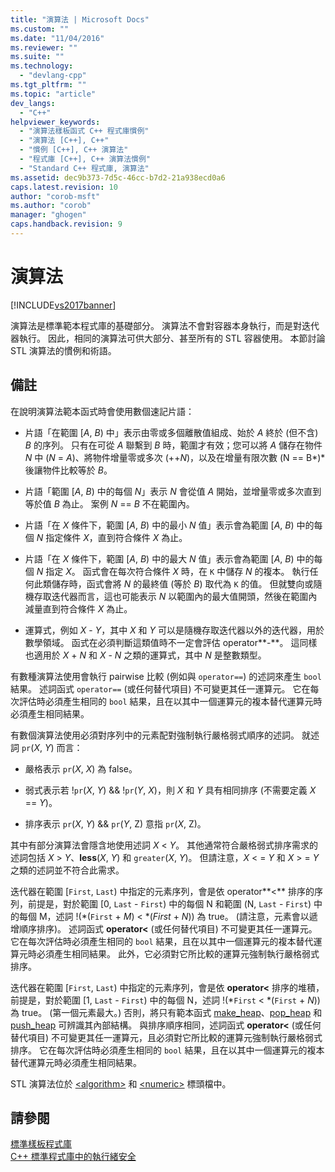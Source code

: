 ```yaml
---
title: "演算法 | Microsoft Docs"
ms.custom: ""
ms.date: "11/04/2016"
ms.reviewer: ""
ms.suite: ""
ms.technology: 
  - "devlang-cpp"
ms.tgt_pltfrm: ""
ms.topic: "article"
dev_langs: 
  - "C++"
helpviewer_keywords: 
  - "演算法樣板函式 C++ 程式庫慣例"
  - "演算法 [C++], C++"
  - "慣例 [C++], C++ 演算法"
  - "程式庫 [C++], C++ 演算法慣例"
  - "Standard C++ 程式庫, 演算法"
ms.assetid: dec9b373-7d5c-46cc-b7d2-21a938ecd0a6
caps.latest.revision: 10
author: "corob-msft"
ms.author: "corob"
manager: "ghogen"
caps.handback.revision: 9
---
```

# 演算法
[!INCLUDE[vs2017banner](../assembler/inline/includes/vs2017banner.md)]

演算法是標準範本程式庫的基礎部分。  演算法不會對容器本身執行，而是對迭代器執行。  因此，相同的演算法可供大部分、甚至所有的 STL 容器使用。  本節討論 STL 演算法的慣例和術語。  
  
## 備註  
 在說明演算法範本函式時會使用數個速記片語：  
  
-   片語「在範圍 \[*A*, *B*\) 中」表示由零或多個離散值組成、始於 *A* 終於 \(但不含\) *B* 的序列。  只有在可從 *A* 聯繫到 *B* 時，範圍才有效；您可以將 *A* 儲存在物件 *N* 中 \(*N* \= *A*\)、將物件增量零或多次 \(\+\+*N*\)，以及在增量有限次數 \(N \=\= B*\)* 後讓物件比較等於 *B*。  
  
-   片語「範圍 \[*A*, *B*\) 中的每個 *N*」表示 *N* 會從值 *A* 開始，並增量零或多次直到等於值 *B* 為止。  案例 *N* \=\= *B* 不在範圍內。  
  
-   片語「在 *X* 條件下，範圍 \[*A*, *B*\) 中的最小 *N* 值」表示會為範圍 \[*A*, *B*\) 中的每個 *N* 指定條件 *X*，直到符合條件 *X* 為止。  
  
-   片語「在 *X* 條件下，範圍 \[*A*, *B*\) 中的最大 *N* 值」表示會為範圍 \[*A*, *B*\) 中的每個 *N* 指定 *X*。  函式會在每次符合條件 *X* 時，在 `K` 中儲存 *N* 的複本。  執行任何此類儲存時，函式會將 *N* 的最終值 \(等於 *B*\) 取代為 `K` 的值。  但就雙向或隨機存取迭代器而言，這也可能表示 *N* 以範圍內的最大值開頭，然後在範圍內減量直到符合條件 *X* 為止。  
  
-   運算式，例如 *X* \- *Y*，其中 *X* 和 *Y* 可以是隨機存取迭代器以外的迭代器，用於數學領域。  函式在必須判斷這類值時不一定會評估 operator**\-**。  這同樣也適用於 *X* \+ *N* 和 *X* \- *N* 之類的運算式，其中 *N* 是整數類型。  
  
 有數種演算法使用會執行 pairwise 比較 \(例如與 `operator==`\) 的述詞來產生 `bool` 結果。  述詞函式 `operator==` \(或任何替代項目\) 不可變更其任一運算元。  它在每次評估時必須產生相同的 `bool` 結果，且在以其中一個運算元的複本替代運算元時必須產生相同結果。  
  
 有數個演算法使用必須對序列中的元素配對強制執行嚴格弱式順序的述詞。  就述詞 `pr`\(*X*, *Y*\) 而言：  
  
-   嚴格表示 `pr`\(*X*, *X*\) 為 false。  
  
-   弱式表示若 \!`pr`\(*X*, *Y*\) && \!`pr`\(*Y*, *X*\)，則 *X* 和 *Y* 具有相同排序 \(不需要定義 *X* \=\= *Y*\)。  
  
-   排序表示 `pr`\(*X*, *Y*\) && `pr`\(*Y*, Z\) 意指 `pr`\(*X*, Z\)。  
  
 其中有部分演算法會隱含地使用述詞 *X* \< *Y*。  其他通常符合嚴格弱式排序需求的述詞包括 *X* \> *Y*、**less**\(*X*, *Y*\) 和 `greater`\(*X*, *Y*\)。  但請注意，*X* \< \= *Y* 和 *X* \> \= *Y* 之類的述詞並不符合此需求。  
  
 迭代器在範圍 \[`First`, `Last`\) 中指定的元素序列，會是依 operator**\<** 排序的序列，前提是，對於範圍 \[0, `Last` \- `First`\) 中的每個 N 和範圍 \(N, `Last` \- `First`\) 中的每個 M，述詞 \!\(\*\(`First` \+ *M*\) \< \*\(*First* \+ *N*\)\) 為 true。  \(請注意，元素會以遞增順序排序\)。 述詞函式 **operator\<** \(或任何替代項目\) 不可變更其任一運算元。  它在每次評估時必須產生相同的 `bool` 結果，且在以其中一個運算元的複本替代運算元時必須產生相同結果。  此外，它必須對它所比較的運算元強制執行嚴格弱式排序。  
  
 迭代器在範圍 \[`First`, `Last`\) 中指定的元素序列，會是依 **operator\<** 排序的堆積，前提是，對於範圍 \[1, `Last` \- `First`\) 中的每個 N，述詞 \!\(\*`First` \< \*\(`First` \+ *N*\)\) 為 true。  \(第一個元素最大。\) 否則，將只有範本函式 [make\_heap](../Topic/make_heap.md)、[pop\_heap](../Topic/pop_heap.md) 和 [push\_heap](../Topic/push_heap.md) 可辨識其內部結構。  與排序順序相同，述詞函式 **operator\<** \(或任何替代項目\) 不可變更其任一運算元，且必須對它所比較的運算元強制執行嚴格弱式排序。  它在每次評估時必須產生相同的 `bool` 結果，且在以其中一個運算元的複本替代運算元時必須產生相同結果。  
  
 STL 演算法位於 [\<algorithm\>](../standard-library/algorithm.md) 和 [\<numeric\>](../standard-library/numeric.md) 標頭檔中。  
  
## 請參閱  
 [標準樣板程式庫](../misc/standard-template-library.md)   
 [C\+\+ 標準程式庫中的執行緒安全](../standard-library/thread-safety-in-the-cpp-standard-library.md)